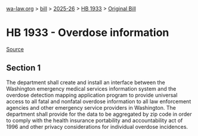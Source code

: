 [wa-law.org](/) > [bill](/bill/) > [2025-26](/bill/2025-26/) > [HB 1933](/bill/2025-26/hb/1933/) > [Original Bill](/bill/2025-26/hb/1933/1/)

# HB 1933 - Overdose information

[Source](http://lawfilesext.leg.wa.gov/biennium/2025-26/Pdf/Bills/House%20Bills/1933.pdf)

## Section 1
The department shall create and install an interface between the Washington emergency medical services information system and the overdose detection mapping application program to provide universal access to all fatal and nonfatal overdose information to all law enforcement agencies and other emergency service providers in Washington. The department shall provide for the data to be aggregated by zip code in order to comply with the health insurance portability and accountability act of 1996 and other privacy considerations for individual overdose incidences.
